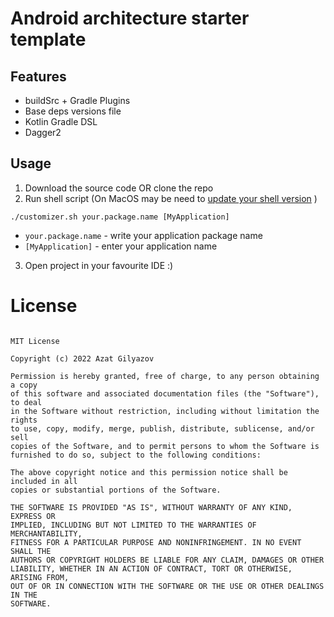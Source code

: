 # Android architecture starter template

## Features
- buildSrc + Gradle Plugins
- Base deps versions file
- Kotlin Gradle DSL
- Dagger2

## Usage
1) Download the source code OR clone the repo
2) Run shell script (On MacOS may be need to [update your shell version](https://apple.stackexchange.com/questions/193411/update-bash-to-version-4-0-on-osx) )
```
./customizer.sh your.package.name [MyApplication]
```
 - `your.package.name` - write your application package name
 - `[MyApplication]` - enter your application name

3) Open project in your favourite IDE :)

# License

```

MIT License

Copyright (c) 2022 Azat Gilyazov

Permission is hereby granted, free of charge, to any person obtaining a copy
of this software and associated documentation files (the "Software"), to deal
in the Software without restriction, including without limitation the rights
to use, copy, modify, merge, publish, distribute, sublicense, and/or sell
copies of the Software, and to permit persons to whom the Software is
furnished to do so, subject to the following conditions:

The above copyright notice and this permission notice shall be included in all
copies or substantial portions of the Software.

THE SOFTWARE IS PROVIDED "AS IS", WITHOUT WARRANTY OF ANY KIND, EXPRESS OR
IMPLIED, INCLUDING BUT NOT LIMITED TO THE WARRANTIES OF MERCHANTABILITY,
FITNESS FOR A PARTICULAR PURPOSE AND NONINFRINGEMENT. IN NO EVENT SHALL THE
AUTHORS OR COPYRIGHT HOLDERS BE LIABLE FOR ANY CLAIM, DAMAGES OR OTHER
LIABILITY, WHETHER IN AN ACTION OF CONTRACT, TORT OR OTHERWISE, ARISING FROM,
OUT OF OR IN CONNECTION WITH THE SOFTWARE OR THE USE OR OTHER DEALINGS IN THE
SOFTWARE.
```
